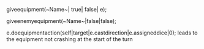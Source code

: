 giveequipment(~Name~| true| false| e);

giveenemyequipment(~Name~|false|false);

e.doequipmentaction(self|target|e.castdirection|e.assigneddice|0); leads to the equipment not crashing at the start of the turn